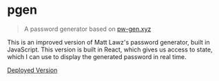 # pgen

> A password generator based on [pw-gen.xyz](https://github.com/MattLawz/Password-Generator)

This is an improved version of Matt Lawz's password generator, built in JavaScript. This version is built in React, which gives us access to state, which I can use to display the generated password in real time.

[Deployed Version](https://psgen.vercel.app/)
